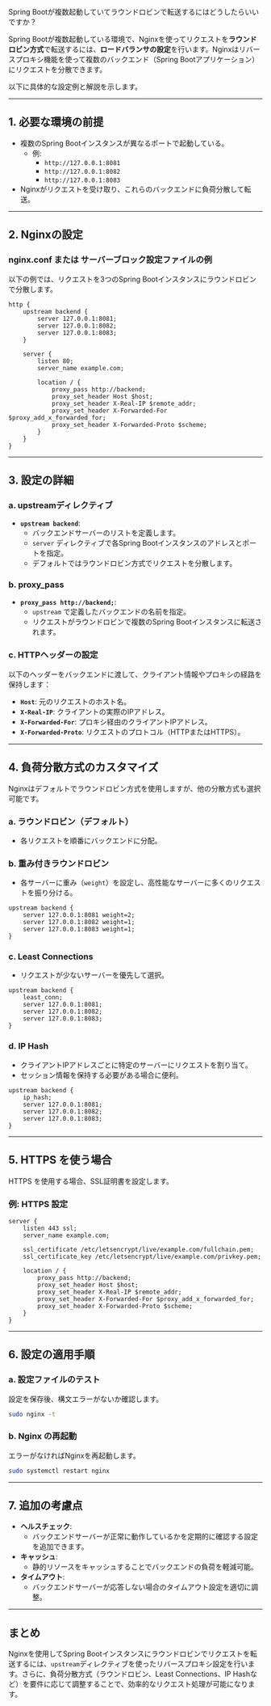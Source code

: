 Spring Bootが複数起動していてラウンドロビンで転送するにはどうしたらいいですか？

Spring Bootが複数起動している環境で、Nginxを使ってリクエストを**ラウンドロビン方式**で転送するには、**ロードバランサの設定**を行います。Nginxはリバースプロキシ機能を使って複数のバックエンド（Spring Bootアプリケーション）にリクエストを分散できます。

以下に具体的な設定例と解説を示します。

---

## **1. 必要な環境の前提**
- 複数のSpring Bootインスタンスが異なるポートで起動している。
  - 例: 
    - `http://127.0.0.1:8081`
    - `http://127.0.0.1:8082`
    - `http://127.0.0.1:8083`
- Nginxがリクエストを受け取り、これらのバックエンドに負荷分散して転送。

---

## **2. Nginxの設定**

### **nginx.conf または サーバーブロック設定ファイルの例**
以下の例では、リクエストを3つのSpring Bootインスタンスにラウンドロビンで分散します。

```nginx
http {
    upstream backend {
        server 127.0.0.1:8081;
        server 127.0.0.1:8082;
        server 127.0.0.1:8083;
    }

    server {
        listen 80;
        server_name example.com;

        location / {
            proxy_pass http://backend;
            proxy_set_header Host $host;
            proxy_set_header X-Real-IP $remote_addr;
            proxy_set_header X-Forwarded-For $proxy_add_x_forwarded_for;
            proxy_set_header X-Forwarded-Proto $scheme;
        }
    }
}
```

---

## **3. 設定の詳細**

### **a. upstreamディレクティブ**
- **`upstream backend`**:
  - バックエンドサーバーのリストを定義します。
  - `server` ディレクティブで各Spring Bootインスタンスのアドレスとポートを指定。
  - デフォルトではラウンドロビン方式でリクエストを分散します。

### **b. proxy_pass**
- **`proxy_pass http://backend;`**:
  - `upstream` で定義したバックエンドの名前を指定。
  - リクエストがラウンドロビンで複数のSpring Bootインスタンスに転送されます。

### **c. HTTPヘッダーの設定**
以下のヘッダーをバックエンドに渡して、クライアント情報やプロキシの経路を保持します：
- **`Host`**: 元のリクエストのホスト名。
- **`X-Real-IP`**: クライアントの実際のIPアドレス。
- **`X-Forwarded-For`**: プロキシ経由のクライアントIPアドレス。
- **`X-Forwarded-Proto`**: リクエストのプロトコル（HTTPまたはHTTPS）。

---

## **4. 負荷分散方式のカスタマイズ**

Nginxはデフォルトでラウンドロビン方式を使用しますが、他の分散方式も選択可能です。

### **a. ラウンドロビン（デフォルト）**
- 各リクエストを順番にバックエンドに分配。

### **b. 重み付きラウンドロビン**
- 各サーバーに重み（`weight`）を設定し、高性能なサーバーに多くのリクエストを振り分ける。

```nginx
upstream backend {
    server 127.0.0.1:8081 weight=2;
    server 127.0.0.1:8082 weight=1;
    server 127.0.0.1:8083 weight=1;
}
```

### **c. Least Connections**
- リクエストが少ないサーバーを優先して選択。

```nginx
upstream backend {
    least_conn;
    server 127.0.0.1:8081;
    server 127.0.0.1:8082;
    server 127.0.0.1:8083;
}
```

### **d. IP Hash**
- クライアントIPアドレスごとに特定のサーバーにリクエストを割り当て。
- セッション情報を保持する必要がある場合に便利。

```nginx
upstream backend {
    ip_hash;
    server 127.0.0.1:8081;
    server 127.0.0.1:8082;
    server 127.0.0.1:8083;
}
```

---

## **5. HTTPS を使う場合**
HTTPS を使用する場合、SSL証明書を設定します。

### **例: HTTPS 設定**
```nginx
server {
    listen 443 ssl;
    server_name example.com;

    ssl_certificate /etc/letsencrypt/live/example.com/fullchain.pem;
    ssl_certificate_key /etc/letsencrypt/live/example.com/privkey.pem;

    location / {
        proxy_pass http://backend;
        proxy_set_header Host $host;
        proxy_set_header X-Real-IP $remote_addr;
        proxy_set_header X-Forwarded-For $proxy_add_x_forwarded_for;
        proxy_set_header X-Forwarded-Proto $scheme;
    }
}
```

---

## **6. 設定の適用手順**

### **a. 設定ファイルのテスト**
設定を保存後、構文エラーがないか確認します。
```bash
sudo nginx -t
```

### **b. Nginx の再起動**
エラーがなければNginxを再起動します。
```bash
sudo systemctl restart nginx
```

---

## **7. 追加の考慮点**
- **ヘルスチェック**:
  - バックエンドサーバーが正常に動作しているかを定期的に確認する設定を追加できます。
- **キャッシュ**:
  - 静的リソースをキャッシュすることでバックエンドの負荷を軽減可能。
- **タイムアウト**:
  - バックエンドサーバーが応答しない場合のタイムアウト設定を適切に調整。

---

## **まとめ**

Nginxを使用してSpring Bootインスタンスにラウンドロビンでリクエストを転送するには、`upstream`ディレクティブを使ったリバースプロキシ設定を行います。さらに、負荷分散方式（ラウンドロビン、Least Connections、IP Hashなど）を要件に応じて調整することで、効率的なリクエスト処理が可能になります。

